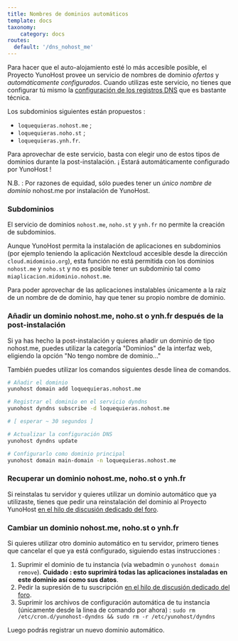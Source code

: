 ```yaml
---
title: Nombres de dominios automáticos
template: docs
taxonomy:
    category: docs
routes:
  default: '/dns_nohost_me'
---
```


Para hacer que el auto-alojamiento esté lo más accesible posible, el Proyecto YunoHost provee un servicio de nombres de dominio *ofertos* y *automáticamente configurados*. Cuando utilizas este servicio, no tienes que configurar tú mismo la [configuración de los registros DNS](/dns_config) que es bastante técnica.

Los subdominios siguientes están propuestos :

- `loquequieras.nohost.me` ;
- `loquequieras.noho.st` ;
- `loquequieras.ynh.fr`.

Para aprovechar de este servicio, basta con elegir uno de estos tipos de dominios durante la post-instalación. ¡ Estará automáticamente configurado por YunoHost !

N.B. : Por razones de equidad, sólo puedes tener un *único nombre de dominio* nohost.me por instalación de YunoHost.

### Subdominios

El servicio de dominios `nohost.me`, `noho.st` y `ynh.fr` no permite la creación de subdominios.

Aunque YunoHost permita la instalación de aplicaciones en subdominios (por ejemplo teniendo la aplicación Nextcloud accesible desde la dirección `cloud.midominio.org`), esta función no está permitida con los dominios `nohost.me` y `noho.st` y no es posible tener un subdominio tal como `miaplicacion.midominio.nohost.me`.

Para poder aprovechar de las aplicaciones instalables únicamente a la raíz de un nombre de de dominio, hay que tener su propio nombre de dominio.

### Añadir un dominio nohost.me, noho.st o ynh.fr después de la post-instalación

Si ya has hecho la post-instalación y quieres añadir un dominio de tipo nohost.me, puedes utilizar la categoría "Dominios" de la interfaz web, eligiendo la opción "No tengo nombre de dominio..."

También puedes utilizar los comandos siguientes desde línea de comandos.

```bash
# Añadir el dominio
yunohost domain add loquequieras.nohost.me

# Registrar el dominio en el servicio dyndns
yunohost dyndns subscribe -d loquequieras.nohost.me

# [ esperar ~ 30 segundos ]

# Actualizar la configuración DNS
yunohost dyndns update

# Configurarlo como dominio principal
yunohost domain main-domain -n loquequieras.nohost.me
```

### Recuperar un dominio nohost.me, noho.st o ynh.fr

Si reinstalas tu servidor y quieres utilizar un dominio automático que ya utilizaste, tienes que pedir una reinstalación del dominio al Proyecto YunoHost [en el hilo de discusión dedicado del foro](https://forum.yunohost.org/t/nohost-domain-recovery/442).

### Cambiar un dominio nohost.me, noho.st o ynh.fr

Si quieres utilizar otro dominio automático en tu servidor, primero tienes que cancelar el que ya está configurado, siguiendo estas instrucciones :

1. Suprimir el dominio de tu instancia (vía webadmin o `yunohost domain remove`). **Cuidado : esto suprimirá todas las aplicaciones instaladas en este dominio así como sus datos**.
2. Pedir la supresión de tu suscripción [en el hilo de discusión dedicado del foro](https://forum.yunohost.org/t/nohost-domain-recovery/442).
3. Suprimir los archivos de configuración automática de tu instancia (únicamente desde la linea de comando por ahora) : `sudo rm /etc/cron.d/yunohost-dyndns && sudo rm -r /etc/yunohost/dyndns`

Luego podrás registrar un nuevo dominio automático.
